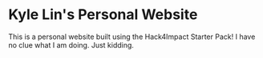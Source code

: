 # Kyle Lin's Personal Website
This is a personal website built using the Hack4Impact Starter Pack!
I have no clue what I am doing. 
Just kidding. 